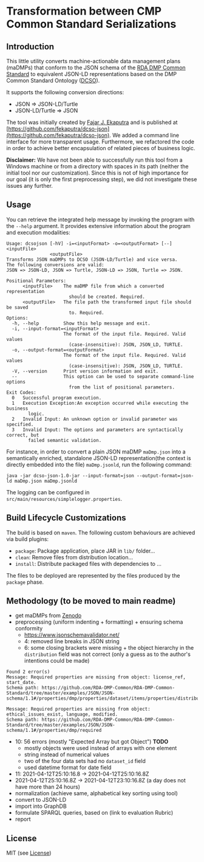 # Transformation between CMP Common Standard Serializations

## Introduction

This little utility converts machine-actionable data management plans (maDMPs) that conform to the JSON schema of
the [RDA DMP Common Standard](https://github.com/RDA-DMP-Common/RDA-DMP-Common-Standard) to equivalent JSON-LD
representations based on the DMP Common Standard
Ontology ([DCSO](https://github.com/RDA-DMP-Common/RDA-DMP-Common-Standard/tree/master/ontologies)).

It supports the following conversion directions:

* JSON => JSON-LD/Turtle
* JSON-LD/Turtle => JSON

The tool was initially created by [Fajar J. Ekaputra](https://github.com/fekaputra) and is published
at [https://github.com/fekaputra/dcso-json](https://github.com/fekaputra/dcso-json). We added a command line interface
for more transparent usage. Furthermore, we refactored the code in order to achieve better encapsulation of related
pieces of business logic.

**Disclaimer:** We have not been able to successfully run this tool from a Windows machine or from a directory with
spaces in its path (neither the initial tool nor our customization). Since this is not of high importance for our goal
(it is only the first preprocessing step), we did not investigate these issues any further.

## Usage

You can retrieve the integrated help message by invoking the program with the `--help` argument. It provides extensive
information about the program and execution modalities:

```shell
Usage: dcsojson [-hV] -i=<inputFormat> -o=<outputFormat> [--] <inputFile>
                <outputFile>
Transforms JSON maDMPs to DCSO (JSON-LD/Turtle) and vice versa.
The following conversions are valid:
JSON => JSON-LD, JSON => Turtle, JSON-LD => JSON, Turtle => JSON.

Positional Parameters:
      <inputFile>    The maDMP file from which a converted representation
                       should be created. Required.
      <outputFile>   The file path the transformed input file should be saved
                       to. Required.
Options:
  -h, --help         Show this help message and exit.
  -i, --input-format=<inputFormat>
                     The format of the input file. Required. Valid values
                       (case-insensitive): JSON, JSON_LD, TURTLE.
  -o, --output-format=<outputFormat>
                     The format of the input file. Required. Valid values
                       (case-insensitive): JSON, JSON_LD, TURTLE.
  -V, --version      Print version information and exit.
  --                 This option can be used to separate command-line options
                       from the list of positional parameters.
Exit Codes:
  0   Successful program execution.
  1   Execution Exception:An exception occurred while executing the business
        logic.
  2   Invalid Input: An unknown option or invalid parameter was specified.
  3   Invalid Input: The options and parameters are syntactically correct, but
        failed semantic validation.
```

For instance, in order to convert a plain JSON maDMP `maDmp.json` into a semantically enriched, standalone JSON-LD
representation(the context is directly embedded into the file) `maDmp.jsonld`, run the following command:

```shell
java -jar dcso-json-1.0-jar --input-format=json --output-format=json-ld maDmp.json maDmp.jsonld
```

The logging can be configured in `src/main/resources/simplelogger.properties`.

## Build Lifecycle Customizations

The build is based on `maven`. The following custom behaviours are achieved via build plugins:

* `package`: Package application, place JAR in `lib/` folder...
* `clean`: Remove files from distribution location...
* `install`: Distribute packaged files with dependencies to ...

The files to be deployed are represented by the files produced by the `package` phase.

## Methodology (to be moved to main readme)

* get maDMPs from [Zenodo](https://zenodo.org/communities/dast-2021)
* preprocessing (uniform indenting + formatting) + ensuring schema conformity
    * <https://www.jsonschemavalidator.net/>
    * 4: removed line breaks in JSON string
    * 6: some closing brackets were missing + the object hierarchy in the `distribution` field was not correct (only a guess as to the author's intentions could be made)

```text
Found 2 error(s)
Message: Required properties are missing from object: license_ref, start_date.
Schema path: https://github.com/RDA-DMP-Common/RDA-DMP-Common-Standard/tree/master/examples/JSON/JSON-schema/1.1#/properties/dmp/properties/dataset/items/properties/distribution/items/properties/license/items/required

Message: Required properties are missing from object: ethical_issues_exist, language, modified.
Schema path: https://github.com/RDA-DMP-Common/RDA-DMP-Common-Standard/tree/master/examples/JSON/JSON-schema/1.1#/properties/dmp/required
```

  * 10: 56 errors (mostly "Expected Array but got Object") **TODO**
    * mostly objects were used instead of arrays with one element
    * string instead of numerical values
    * two of the four data sets had no `dataset_id` field
    * used datetime format for date field
  * 11: 2021-04-12T25:10:16.8 -> 2021-04-12T25:10:16.8Z
  * 2021-04-12T25:10:16.8Z -> 2021-04-12T23:10:16.8Z (a day does not have more than 24 hours)
* normalization (achieve same, alphabetical key sorting using tool)
* convert to JSON-LD
* import into GraphDB
* formulate SPARQL queries, based on (link to evaluation Rubric)
* report

## License

MIT (see [License](LICENSE))